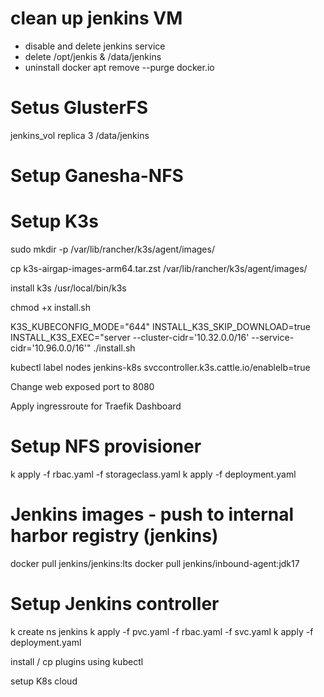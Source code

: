 # clean up jenkins VM
- disable and delete jenkins service
- delete /opt/jenkis & /data/jenkins
- uninstall docker apt remove --purge docker.io

# Setus GlusterFS
jenkins_vol     replica 3   /data/jenkins

# Setup Ganesha-NFS


# Setup K3s
sudo mkdir -p /var/lib/rancher/k3s/agent/images/

cp k3s-airgap-images-arm64.tar.zst /var/lib/rancher/k3s/agent/images/

install k3s /usr/local/bin/k3s

chmod +x install.sh

K3S_KUBECONFIG_MODE="644" INSTALL_K3S_SKIP_DOWNLOAD=true INSTALL_K3S_EXEC="server --cluster-cidr='10.32.0.0/16' --service-cidr='10.96.0.0/16'" ./install.sh

kubectl label nodes jenkins-k8s svccontroller.k3s.cattle.io/enablelb=true

Change web exposed port to 8080

Apply ingressroute for Traefik Dashboard

# Setup NFS provisioner
k apply -f rbac.yaml -f storageclass.yaml
k apply -f deployment.yaml

# Jenkins images - push to internal harbor registry (jenkins)
docker pull jenkins/jenkins:lts
docker pull jenkins/inbound-agent:jdk17

# Setup Jenkins controller
k create ns jenkins
k apply -f pvc.yaml -f rbac.yaml -f svc.yaml
k apply -f deployment.yaml

install / cp plugins using kubectl

setup K8s cloud
